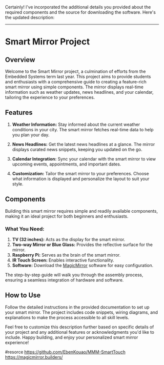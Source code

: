 Certainly! I've incorporated the additional details you provided about the required components and the source for downloading the software. Here's the updated description:

---

# Smart Mirror Project

## Overview

Welcome to the Smart Mirror project, a culmination of efforts from the Embedded Systems term last year. This project aims to provide students and enthusiasts with a comprehensive guide to creating a feature-rich smart mirror using simple components. The mirror displays real-time information such as weather updates, news headlines, and your calendar, tailoring the experience to your preferences.

## Features

1. **Weather Information:** Stay informed about the current weather conditions in your city. The smart mirror fetches real-time data to help you plan your day.

2. **News Headlines:** Get the latest news headlines at a glance. The mirror displays curated news snippets, keeping you updated on the go.

3. **Calendar Integration:** Sync your calendar with the smart mirror to view upcoming events, appointments, and important dates.

4. **Customization:** Tailor the smart mirror to your preferences. Choose what information is displayed and personalize the layout to suit your style.

## Components

Building this smart mirror requires simple and readily available components, making it an ideal project for both beginners and enthusiasts.

### What You Need:
1. **TV (32 inches):** Acts as the display for the smart mirror.
2. **Two-way Mirror or Blue Glass:** Provides the reflective surface for the mirror.
3. **Raspberry Pi:** Serves as the brain of the smart mirror.
4. **IR Touch Screen:** Enables interactive functionality.
5. **Software:** Download the [MagicMirror](https://magicmirror.builders/) software for easy configuration.

The step-by-step guide will walk you through the assembly process, ensuring a seamless integration of hardware and software.

## How to Use

Follow the detailed instructions in the provided documentation to set up your smart mirror. The project includes code snippets, wiring diagrams, and explanations to make the process accessible to all skill levels.

Feel free to customize this description further based on specific details of your project and any additional features or acknowledgments you'd like to include. Happy building, and enjoy your personalized smart mirror experience!

#resorce 
https://github.com/EbenKouao/MMM-SmartTouch
https://magicmirror.builders/
